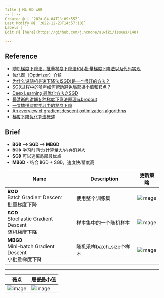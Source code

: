 ```yaml
---
Title | ML GD xGD
-- | --
Created @ | `2020-04-04T13:09:55Z`
Last Modify @| `2022-12-23T14:57:10Z`
Labels | ``
Edit @| [here](https://github.com/junxnone/aiwiki/issues/148)

---
```

## Reference

- [随机梯度下降法，批量梯度下降法和小批量梯度下降法以及代码实现](https://blog.csdn.net/LoseInVain/article/details/78243051)
- [优化器（Optimizer）介绍](https://blog.csdn.net/weixin_41417982/article/details/81561210)
- [为什么说随机最速下降法(SGD)是一个很好的方法？](https://zhuanlan.zhihu.com/p/27609238)
- [SGD过程中的噪声如何帮助避免局部极小值和鞍点？](https://zhuanlan.zhihu.com/p/36816689) 
- [Deep Learning 最优化方法之SGD](https://blog.csdn.net/bvl10101111/article/details/72615436)
- [最清晰的讲解各种梯度下降法原理与Dropout](https://baijiahao.baidu.com/s?id=1613121229156499765&wfr=spider&for=pc)
- [一文搞懂深度学习中的梯度下降](https://www.cnblogs.com/wangguchangqing/p/10521330.html)
- [An overview of gradient descent optimization algorithms](https://arxiv.org/pdf/1609.04747.pdf)
- [梯度下降优化算法概述](https://alanlee.fun/2017/10/08/gradient-descent-methods/)



## Brief
- **BGD ==> SGD ==> MBGD**
- **BGD** 学习时间长/计算量大/内存消耗大
- **SGD** 可以逃离局部最优点
- **MBGD** - 结合 BGD + SGD，速度快/精度高



Name | Description | 更新策略 
-- | -- | --
**BGD**<br>Batch Gradient Descent<br>批量梯度下降 | 使用整个训练集 | ![image](https://user-images.githubusercontent.com/2216970/113676108-a46e3180-96ee-11eb-9f97-8d1b9ba119c0.png)
**SGD**<br>Stochastic Gradient Descent<br>随机梯度下降 | 样本集中的一个随机样本 | ![image](https://user-images.githubusercontent.com/2216970/113676159-b354e400-96ee-11eb-8068-57b41f9c0d69.png)
**MBGD**<br>Mini-batch Gradient Descent<br>小批量梯度下降 | 随机采样batch_size个样本 | ![image](https://user-images.githubusercontent.com/2216970/113676879-881ec480-96ef-11eb-9ebf-f9c67a3404c6.png)


----

鞍点 | 局部最小值
-- | --
![image](https://user-images.githubusercontent.com/2216970/54123536-fd4d3c00-443a-11e9-9f37-f5344c834ac2.png) | ![image](https://user-images.githubusercontent.com/2216970/54123456-cd9e3400-443a-11e9-99a0-ff59308c1fe0.png)



